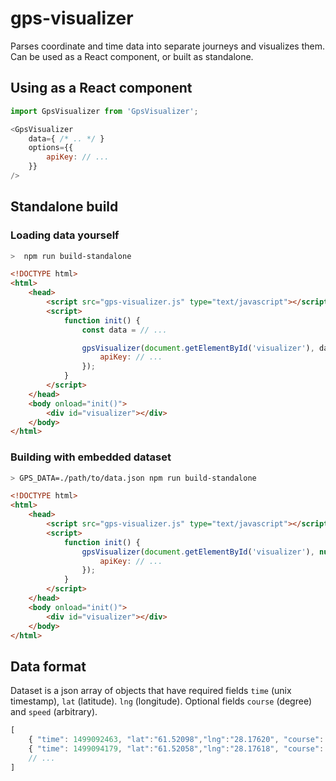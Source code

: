 # gps-visualizer

Parses coordinate and time data into separate journeys and visualizes them. Can be used as a React component, or built as standalone.

## Using as a React component

```js
import GpsVisualizer from 'GpsVisualizer';

<GpsVisualizer
    data={ /* .. */ }
    options={{
        apiKey: // ...
    }}
/>
```

## Standalone build

### Loading data yourself

```bash
>  npm run build-standalone
```

```html
<!DOCTYPE html>
<html>
    <head>
        <script src="gps-visualizer.js" type="text/javascript"></script>
        <script>
            function init() {
                const data = // ...

                gpsVisualizer(document.getElementById('visualizer'), data, {
                    apiKey: // ...
                });
            }
        </script>
    </head>
    <body onload="init()">
        <div id="visualizer"></div>
    </body>
</html>
```

### Building with embedded dataset

```bash
> GPS_DATA=./path/to/data.json npm run build-standalone
```

```html
<!DOCTYPE html>
<html>
    <head>
        <script src="gps-visualizer.js" type="text/javascript"></script>
        <script>
            function init() {
                gpsVisualizer(document.getElementById('visualizer'), null, {
                    apiKey: // ...
                });
            }
        </script>
    </head>
    <body onload="init()">
        <div id="visualizer"></div>
    </body>
</html>
```

## Data format

Dataset is a json array of objects that have required fields `time` (unix timestamp), `lat` (latitude). `lng` (longitude). Optional fields `course` (degree) and `speed` (arbitrary).

```js
[
    { "time": 1499092463, "lat":"61.52098","lng":"28.17620", "course": 321, "speed": 15 },
    { "time": 1499094179, "lat":"61.52058","lng":"28.17618", "course": 323, "speed": 17 },
    // ...
]
```
